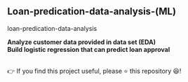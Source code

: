 ## Loan-predication-data-analysis-(ML)
loan-predication-data-analysis

**Analyze customer data provided in data set (EDA)**</br>
**Build logistic regression that can predict loan approval**






</br>
👉 If you find this project useful, please ⭐ this repository 😆!
